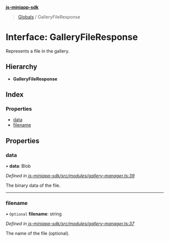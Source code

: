 **[js-miniapp-sdk](../README.md)**

> [Globals](../README.md) / GalleryFileResponse

# Interface: GalleryFileResponse

Represents a file in the gallery.

## Hierarchy

* **GalleryFileResponse**

## Index

### Properties

* [data](galleryfileresponse.md#data)
* [filename](galleryfileresponse.md#filename)

## Properties

### data

•  **data**: Blob

*Defined in [js-miniapp-sdk/src/modules/gallery-manager.ts:39](https://github.com/rakutentech/js-miniapp/blob/acdf92c/js-miniapp-sdk/src/modules/gallery-manager.ts#L39)*

The binary data of the file.

___

### filename

• `Optional` **filename**: string

*Defined in [js-miniapp-sdk/src/modules/gallery-manager.ts:37](https://github.com/rakutentech/js-miniapp/blob/acdf92c/js-miniapp-sdk/src/modules/gallery-manager.ts#L37)*

The name of the file (optional).
